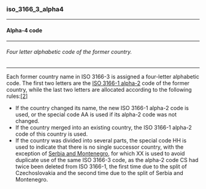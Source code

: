 ### iso_3166_3_alpha4



------
#### Alpha-4 code



------
###### Four letter alphabetic code of the former country.



------
Each former country name in ISO 3166-3 is assigned a four-letter alphabetic code. The first two letters are the [ISO 3166-1 alpha-2](https://en.wikipedia.org/wiki/ISO_3166-1_alpha-2 "ISO 3166-1 alpha-2") code of the former country, while the last two letters are allocated according to the following rules:[[2]](https://en.wikipedia.org/wiki/ISO_3166-3#cite_note-2)

- If the country changed its name, the new ISO 3166-1 alpha-2 code is used, or the special code AA is used if its alpha-2 code was not changed.
- If the country merged into an existing country, the ISO 3166-1 alpha-2 code of this country is used.
- If the country was divided into several parts, the special code HH is used to indicate that there is no single successor country, with the exception of [Serbia and Montenegro](https://en.wikipedia.org/wiki/Serbia_and_Montenegro "Serbia and Montenegro"), for which XX is used to avoid duplicate use of the same ISO 3166-3 code, as the alpha-2 code CS had twice been deleted from ISO 3166-1, the first time due to the split of Czechoslovakia and the second time due to the split of Serbia and Montenegro.
